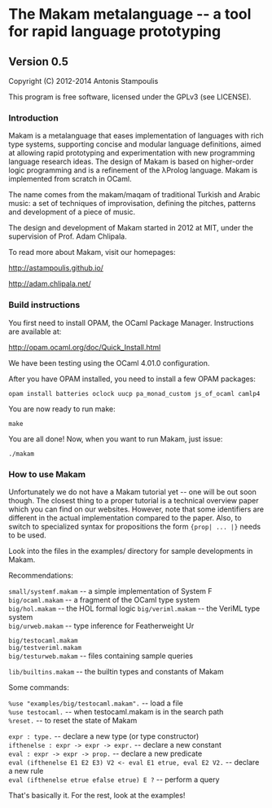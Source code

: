 # The Makam metalanguage -- a tool for rapid language prototyping
## Version 0.5

Copyright (C) 2012-2014 Antonis Stampoulis

This program is free software, licensed under the GPLv3 (see LICENSE).

### Introduction

Makam is a metalanguage that eases implementation of languages with rich type systems, supporting
concise and modular language definitions, aimed at allowing rapid prototyping and experimentation
with new programming language research ideas. The design of Makam is based on higher-order logic
programming and is a refinement of the λProlog language. Makam is implemented from scratch in OCaml.

The name comes from the makam/maqam of traditional Turkish and Arabic music: a set of
techniques of improvisation, defining the pitches, patterns and development of a piece of music. 

The design and development of Makam started in 2012 at MIT, under the supervision of Prof. Adam
Chlipala.

To read more about Makam, visit our homepages:

<http://astampoulis.github.io/>

<http://adam.chlipala.net/>


### Build instructions

You first need to install OPAM, the OCaml Package Manager. Instructions are available at:

<http://opam.ocaml.org/doc/Quick_Install.html>

We have been testing using the OCaml 4.01.0 configuration.

After you have OPAM installed, you need to install a few OPAM packages:

    opam install batteries oclock uucp pa_monad_custom js_of_ocaml camlp4

You are now ready to run make:

    make

You are all done! Now, when you want to run Makam, just issue:

    ./makam


### How to use Makam


Unfortunately we do not have a Makam tutorial yet -- one will be out soon though.
The closest thing to a proper tutorial is a technical overview paper which you can
find on our websites. However, note that some identifiers are different in the
actual implementation compared to the paper. Also, to switch to specialized syntax
for propositions the form `{prop| ... |}` needs to be used.

Look into the files in the examples/ directory for sample developments in Makam.


Recommendations:

`small/systemf.makam`  -- a simple implementation of System F  
`big/ocaml.makam`      -- a fragment of the OCaml type system  
`big/hol.makam`        -- the HOL formal logic
`big/veriml.makam`     -- the VeriML type system  
`big/urweb.makam`      -- type inference for Featherweight Ur  

`big/testocaml.makam`    
`big/testveriml.makam`   
`big/testurweb.makam`  -- files containing sample queries  

`lib/builtins.makam`   -- the builtin types and constants of Makam  

Some commands:

`%use "examples/big/testocaml.makam".`   	 -- load a file  
`%use testocaml.`                        	 -- when testocaml.makam is in the
                                                search path  
`%reset.`                                	 -- to reset the state of Makam  

`expr : type.`                           	 -- declare a new type
                                                (or type constructor)  
`ifthenelse : expr -> expr -> expr.`     	 -- declare a new constant  
`eval : expr -> expr -> prop.`           	 -- declare a new predicate  
`eval (ifthenelse E1 E2 E3) V2 <- eval E1 etrue, eval E2 V2.`
                                         -- declare a new rule  
`eval (ifthenelse etrue efalse etrue) E ?` -- perform a query  

That's basically it. For the rest, look at the examples!

